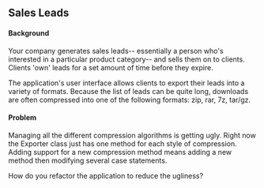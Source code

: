 ## Sales Leads

#### Background
Your company generates sales leads-- essentially a person who's interested in a particular product category-- and sells them on to clients. Clients 'own' leads for a set amount of time before they expire. 

The application's user interface allows clients to export their leads into a variety of formats. Because the list of leads can be quite long, downloads are often compressed into one of the following formats: zip, rar, 7z, tar/gz.

#### Problem
Managing all the different compression algorithms is getting ugly. Right now the Exporter class just has one method for each style of compression. Adding support for a new compression method means adding a new method then modifying several case statements.

How do you refactor the application to reduce the ugliness?




